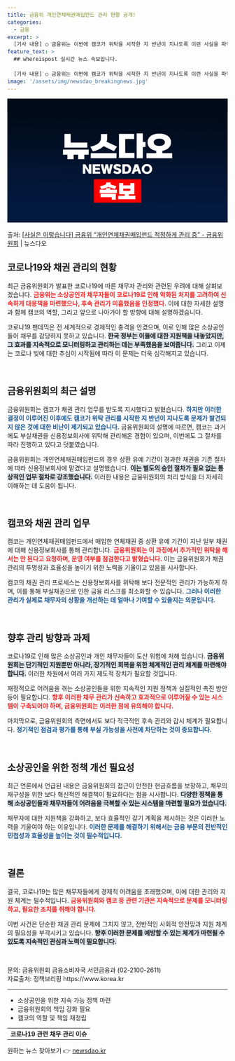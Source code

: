 ```yaml
---
title: 금융위 개인연체채권매입펀드 관리 현황 공개!
categories:
  - 금융
excerpt: >
  [기사 내용] ○ 금융위는 이번에 캠코가 위탁을 시작한 지 반년이 지나도록 이런 사실을 파악하지 못한 것으로…
feature_text: >
  ## whereispost 실시간 뉴스 속보입니다.

  [기사 내용] ○ 금융위는 이번에 캠코가 위탁을 시작한 지 반년이 지나도록 이런 사실을 파악하지 못한 것으로…
image: '/assets/img/newsdao_breakingnews.jpg'
---
```


![뉴스다오 속보](/assets/img/newsdao_breakingnews.jpg)

<p>출처: <a href="https://newsdao.kr/2154" rel="dofollow">[사실은 이렇습니다] 금융위 “개인연체채권매입펀드 적정하게 관리 중” - 금융위원회</a> | 뉴스다오</p>

<h2 data-ke-size="size26">코로나19와 채권 관리의 현황</h2>

<p data-ke-size="size16">최근 금융위원회가 발표한 코로나19에 따른 채무자 관리와 관련된 우려에 대해 살펴보겠습니다. <b><span style="color: #ee2323;">금융위는 소상공인과 채무자들이 코로나19로 인해 악화된 처지를 고려하여 신속하게 대응책을 마련했으나, 후속 관리가 미흡했음을 인정했다.</span></b> 이에 대한 자세한 설명과 함께 캠코의 역할, 그리고 앞으로 나아가야 할 방향에 대해 설명하겠습니다.</p>

<p data-ke-size="size16">코로나19 팬데믹은 전 세계적으로 경제적인 충격을 안겼으며, 이로 인해 많은 소상공인들이 채무를 감당하지 못하고 있습니다. <b><span style="background-color: #21538527;">한국 정부는 이들에 대한 지원책을 내놓았지만, 그 효과를 지속적으로 모니터링하고 관리하는 데는 부족했음을 보여줍니다.</span></b> 그리고 이제는 코로나 빚에 대한 추심이 시작됨에 따라 이 문제는 더욱 심각해지고 있습니다.</p>

<p data-ke-size="size16">&nbsp;</p>

<h2 data-ke-size="size26">금융위원회의 최근 설명</h2>

<p data-ke-size="size16">금융위원회는 캠코가 채권 관리 업무를 받도록 지시했다고 밝혔습니다. <b><span style="color: #1a5490;">하지만 이러한 결정이 이루어진 이후에도 캠코가 위탁 관리를 시작한 지 반년이 지나도록 문제가 발견되지 않은 것에 대한 비난이 제기되고 있습니다.</span></b> 금융위원회의 설명에 따르면, 캠코는 과거에도 부실채권을 신용정보회사에 위탁해 관리해온 경험이 있으며, 이번에도 그 절차를 따라 진행하고 있다고 덧붙였습니다.</p>

<p data-ke-size="size16">금융위원회는 개인연체채권매입펀드의 경우 상환 유예 기간이 경과한 채권을 기존 절차에 따라 신용정보회사에 맡겼다고 설명했습니다. <b><span style="background-color: #21538527;">이는 별도의 승인 절차가 필요 없는 통상적인 업무 절차로 강조했습니다.</span></b> 이러한 내용은 금융위원회의 처리 방식을 더 자세히 이해하는 데 도움이 됩니다.</p>

<p data-ke-size="size16">&nbsp;</p>

<h2 data-ke-size="size26">캠코와 채권 관리 업무</h2>

<p data-ke-size="size16">캠코는 개인연체채권매입펀드에서 매입한 연체채권 중 상환 유예 기간이 지난 일부 채권에 대해 신용정보회사를 통해 관리합니다. <b><span style="color: #ee2323;">금융위원회는 이 과정에서 추가적인 위탁을 해서는 안 된다고 요청하며, 운영 여부를 점검한다고 밝혔습니다.</span></b> 이는 금융위원회가 채권 관리의 투명성과 효율성을 높이기 위한 노력을 기울이고 있음을 시사합니다.</p>

<p data-ke-size="size16">캠코의 채권 관리 프로세스는 신용정보회사를 위탁해 보다 전문적인 관리가 가능하게 하며, 이를 통해 부실채권으로 인한 금융 리스크를 최소화할 수 있습니다. <b><span style="color: #1a5490;">그러나 이러한 관리가 실제로 채무자의 상황을 개선하는 데 얼마나 기여할 수 있을지는 의문입니다.</span></b> </p>

<p data-ke-size="size16">&nbsp;</p>

<h2 data-ke-size="size26">향후 관리 방향과 과제</h2>

<p data-ke-size="size16">코로나19로 인해 많은 소상공인과 개인 채무자들이 도산 위험에 처해 있습니다. <b><span style="background-color: #21538527;">금융위원회는 단기적인 지원뿐만 아니라, 장기적인 회복을 위한 체계적인 관리 체계를 마련해야 합니다.</span></b> 이러한 차원에서 여러 가지 제도적 장치가 필요할 것입니다.</p>

<p data-ke-size="size16">재정적으로 어려움을 겪는 소상공인들을 위한 지속적인 지원 정책과 실질적인 촉진 방안 등이 필요합니다. <b><span style="color: #ee2323;">향후 이러한 채무 관리가 신속하고 효과적으로 이루어질 수 있는 시스템이 구축되어야 하며, 금융위원회는 이러한 점에 유의해야 합니다.</span></b></p>

<p data-ke-size="size16">마지막으로, 금융위원회의 측면에서도 보다 적극적인 후속 관리와 감시 체계가 필요합니다. <b><span style="color: #1a5490;">정기적인 점검과 평가를 통해 부실 가능성을 사전에 차단하는 것이 중요합니다.</span></b></p>

<p data-ke-size="size16">&nbsp;</p>

<h2 data-ke-size="size26">소상공인을 위한 정책 개선 필요성</h2>

<p data-ke-size="size16">최근 언론에서 언급된 내용은 금융위원회의 접근이 안전한 현금흐름을 보장하고, 채무의 재구성을 위한 보다 혁신적인 해결책이 필요하다는 점을 시사합니다. <b><span style="background-color: #21538527;">다양한 정책을 통해 소상공인들과 채무자들이 어려움을 극복할 수 있는 시스템을 마련할 필요가 있습니다.</span></b></p>

<p data-ke-size="size16">채무자에 대한 지원책을 강화하고, 보다 효율적인 갚기 계획을 제시하는 것은 이러한 노력을 기울여야 하는 이유입니다. <b><span style="color: #1a5490;">이러한 문제를 해결하기 위해서는 금융 부문의 전반적인 민첩성과 효율성을 높이는 것이 필수적입니다.</span></b></p>

<p data-ke-size="size16">&nbsp;</p>

<h2 data-ke-size="size26">결론</h2>

<p data-ke-size="size16">결국, 코로나19는 많은 채무자들에게 경제적 어려움을 초래했으며, 이에 대한 관리와 지원 체계는 필수적입니다. <b><span style="color: #ee2323;">금융위원회와 캠코 등 관련 기관은 지속적으로 문제를 모니터링하고, 필요한 조치를 취해야 합니다.</span></b></p>

<p data-ke-size="size16">이번 사건은 단순한 채권 관리 문제에 그치지 않고, 전반적인 사회적 안전망과 지원 체계의 필요성을 부각시키고 있습니다. <b><span style="background-color: #21538527;">향후 이러한 문제를 예방할 수 있는 체계가 마련될 수 있도록 지속적인 관심과 노력이 필요합니다.</span></b></p>

<p data-ke-size="size16">&nbsp;</p>

<p data-ke-size="size16">문의: 금융위원회 금융소비자국 서민금융과 (02-2100-2611) <br>자료출처: 정책브리핑 https://www.korea.kr</p>

<hr />
<ul>
    <li>소상공인을 위한 지속 가능 정책 마련</li>
    <li>금융위원회의 책임 강화 필요</li>
    <li>캠코의 역할 및 책임 재정립</li>
</ul>

<table>
    <tr>
        <td style="text-align: center; height: 17px;"><b>코로나19 관련 채무 관리 이슈</b></td>
    </tr>
</table> 

원하는 뉴스 찾아보기 👉 <a href="https://newsdao.kr" rel="dofollow">newsdao.kr</a>


